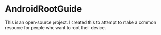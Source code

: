 # AndroidRootGuide
This is an open-source project. I created this to attempt to make a common resource for people who want to root their device.
